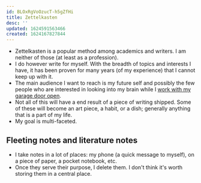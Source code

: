 ```yaml
---
id: BLOxRgVoOzucT-h5gZfHi
title: Zettelkasten
desc: ''
updated: 1624591563466
created: 1624167827844
---
```


- Zettelkasten is a popular method among academics and writers. I am neither of those (at least as a profession).
- I do however write for myself. With the breadth of topics and interests I have, it has been proven for many years (of my experience) that I cannot keep up with it.
- The main audience I want to reach is my future self and possibly the few people who are interested in looking into my brain while I [work with my garage door open](https://notes.andymatuschak.org/z21cgR9K3UcQ5a7yPsj2RUim3oM2TzdBByZu).
- Not all of this will have a end result of a piece of writing shipped. Some of these will become an art piece, a habit, or a dish; generally anything that is a part of my life.
- My goal is multi-faceted.

## Fleeting notes and literature notes
- I take notes in a lot of places: my phone (a quick message to myself), on a piece of paper, a pocket notebook, etc.
- Once they serve their purpose, I delete them. I don't think it's worth storing them in a central place.
